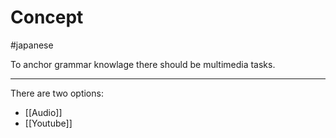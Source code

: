 # Concept

#japanese

To anchor grammar knowlage there should be multimedia tasks.

---

There are two options:
- [[Audio]]
- [[Youtube]]
